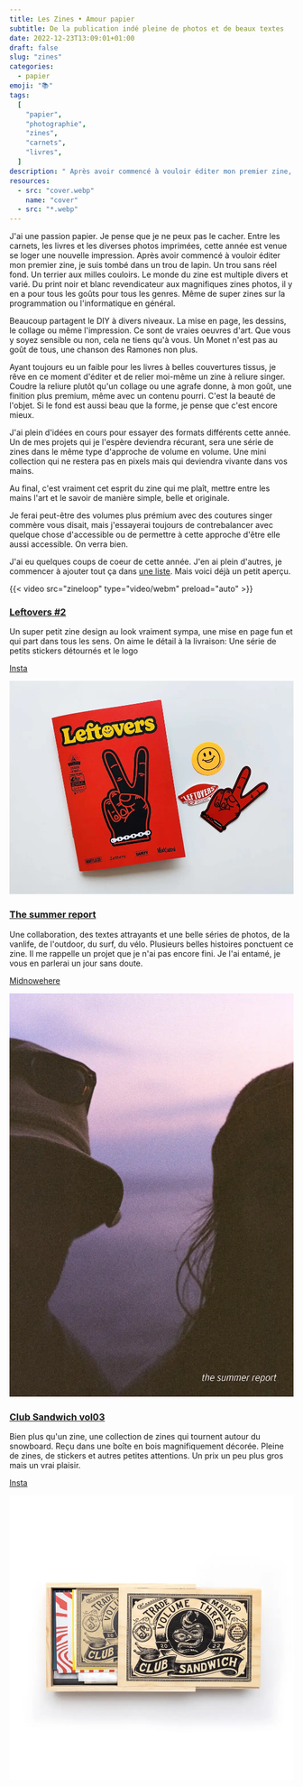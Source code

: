 ```yaml
---
title: Les Zines • Amour papier
subtitle: De la publication indé pleine de photos et de beaux textes
date: 2022-12-23T13:09:01+01:00
draft: false
slug: "zines"
categories:
  - papier
emoji: "📚"
tags:
  [
    "papier",
    "photographie",
    "zines",
    "carnets",
    "livres",
  ]
description: " Après avoir commencé à vouloir éditer mon premier zine, je suis tombé dans un trou de lapin. Un trou sans réel fond. Un terrier aux milles couloirs. Le monde du zine est multiple divers et varié."
resources:
  - src: "cover.webp"
    name: "cover"
  - src: "*.webp"
---
```


J'ai une passion papier. Je pense que je ne peux pas le cacher. Entre les carnets, les livres et les diverses photos imprimées, cette année est venue se loger une nouvelle impression. Après avoir commencé à vouloir éditer mon premier zine, je suis tombé dans un trou de lapin. Un trou sans réel fond. Un terrier aux milles couloirs. Le monde du zine est multiple divers et varié. Du print noir et blanc revendicateur aux magnifiques zines photos, il y en a pour tous les goûts pour tous les genres. Même de super zines sur la programmation ou l'informatique en général. 

Beaucoup partagent le DIY à divers niveaux. La mise en page, les dessins, le collage ou même l'impression. Ce sont de vraies oeuvres d'art. Que vous y soyez sensible ou non, cela ne tiens qu'à vous. Un Monet n'est pas au goût de tous, une chanson des Ramones non plus.

Ayant toujours eu un faible pour les livres à belles couvertures tissus, je rêve en ce moment d'éditer et de relier moi-même un zine à reliure singer. Coudre la reliure plutôt qu'un collage ou une agrafe donne, à mon goût, une finition plus premium, même avec un contenu pourri. C'est la beauté de l'objet. Si le fond est aussi beau que la forme, je pense que c'est encore mieux. 

J'ai plein d'idées en cours pour essayer des formats différents cette année. Un de mes projets qui je l'espère deviendra récurant, sera une série de zines dans le même type d'approche de volume en volume. Une mini collection qui ne restera pas en pixels mais qui deviendra vivante dans vos mains. 

Au final, c'est vraiment cet esprit du zine qui me plaît, mettre entre les mains l'art et le savoir de manière simple, belle et originale.

Je ferai peut-être des volumes plus prémium avec des coutures singer commère vous disait, mais j'essayerai toujours de contrebalancer avec quelque chose d'accessible ou de permettre à cette approche d'être elle aussi accessible. On verra bien.

J'ai eu quelques coups de coeur de cette année.
J'en ai plein d'autres, je commencer à ajouter tout ça dans [une liste](https://www.are.na/share/POqtDJm). Mais voici déjà un petit aperçu.


{{< video src="zineloop" type="video/webm" preload="auto" >}}

### [Leftovers #2](https://www.etsy.com/fr/listing/1359780283/restes-zine-numero-2)

Un super petit zine design au look vraiment sympa, une mise en page fun et qui part dans tous les sens. On aime le détail à la livraison: Une série de petits stickers détournés et le logo 

[Insta](https://www.instagram.com/leftoverstogo/) 

![leftovers](leftovers.webp)

### [The summer report](https://summer.report/)

Une collaboration, des textes attrayants et une belle séries de photos, de la vanlife, de l'outdoor, du surf, du vélo. Plusieurs belles histoires ponctuent ce zine. Il me rappelle un projet que je n'ai pas encore fini. Je l'ai entamé, je vous en parlerai un jour sans doute.

[Midnowehere](https://www.midnowhere.co.uk/)

![Summer report](summerreport.webp)

### [Club Sandwich vol03](https://clubsandwichstudio.bigcartel.com/product/club-sandwich-vol03)

Bien plus qu'un zine, une collection de zines qui tournent autour du snowboard. Reçu dans une boîte en bois magnifiquement décorée. Pleine de zines, de stickers et autres petites attentions. Un prix un peu plus gros mais un vrai plaisir. 

[Insta](https://www.instagram.com/clubsandwich.studio/)

![club sandwich](clubsandwich.webp)
